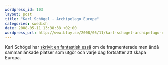 ```yaml
--- 
wordpress_id: 103 
layout: post
title: "Karl Schögel - Archipelago Europe" 
categories: swedish 
date: 2008-05-11 13:38:38 +02:00 
wordpress_url: http://www.blay.se/2008/05/11/karl-schogel-archipelago-europe/ 
---
```


Karl Schögel har [skrivit en fantastisk essä](http://www.eurozine.com/articles/2007-10-12-schlogel-en.html) om de fragmenterade men ändå sammanlänkade platser som utgör och varje dag fortsätter att skapa Europa. 